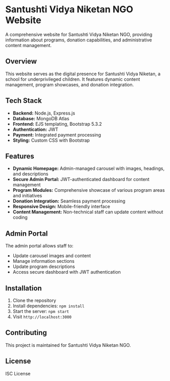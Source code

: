 # Santushti Vidya Niketan NGO Website

A comprehensive website for Santushti Vidya Niketan NGO, providing information about programs, donation capabilities, and administrative content management.

## Overview

This website serves as the digital presence for Santushti Vidya Niketan, a school for underprivileged children. It features dynamic content management, program showcases, and donation integration.

## Tech Stack

- **Backend:** Node.js, Express.js
- **Database:** MongoDB Atlas
- **Frontend:** EJS templating, Bootstrap 5.3.2
- **Authentication:** JWT
- **Payment:** Integrated payment processing
- **Styling:** Custom CSS with Bootstrap

## Features

- **Dynamic Homepage:** Admin-managed carousel with images, headings, and descriptions
- **Secure Admin Portal:** JWT-authenticated dashboard for content management
- **Program Modules:** Comprehensive showcase of various program areas and initiatives
- **Donation Integration:** Seamless payment processing
- **Responsive Design:** Mobile-friendly interface
- **Content Management:** Non-technical staff can update content without coding

## Admin Portal

The admin portal allows staff to:

- Update carousel images and content
- Manage information sections
- Update program descriptions
- Access secure dashboard with JWT authentication

## Installation

1. Clone the repository
2. Install dependencies: `npm install`
3. Start the server: `npm start`
4. Visit `http://localhost:3000`

## Contributing

This project is maintained for Santushti Vidya Niketan NGO.

## License

ISC License
